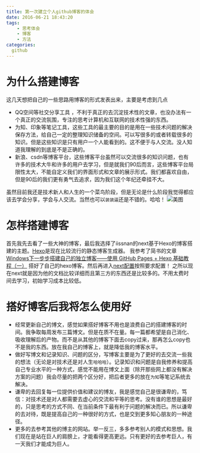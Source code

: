 ```yaml
---
title: 第一次建立个人github博客的体会
date: 2016-06-21 18:43:20
tags:
    - 思考体会
    - 博客
    - 方法
categories:
  github
---
```

# 为什么搭建博客
这几天想把自己的一些思路用博客的形式发表出来，主要是考虑到几点
 *  QQ空间等社交分享工具 ，不利于真正的去沉淀技术性的文章，也没办法有一个真正的交流氛围，专注的思考计算机和互联网的技术性强的东西。
 *  为知、印象等笔记工具，这些工具的最主要的目的是用在一些技术问题的解决保存方法，给自己一定的整理知识储备的空间。可以写很多的或者转载很多的知识。但是这些知识是只有用户一个人能看到的。这不便于与人交流。没人知道我理解的到底是不是正确的。
 *  新浪、csdn等博客平台，这些博客平台虽然可以交流很多的知识问题，也有许多的技术大牛和许多的用户去学习，但是就我们90后而言，这些博客平台局限性太大，不能自定义我们的界面形式和文章的展示形式。我们都喜欢自由，但是90后的我们更有勇气去追求，因为我们这个年纪还牵挂不大。<!--more-->


虽然目前我还是技术新人和人生的一个菜鸟阶段，但是无论是什么阶段我觉得都应该去学会分享，学会与人交流。当然也可以`装装逼`还是不错的。哈哈！
   ![美图](/images/meitu.jpg )
# 怎样搭建博客
   首先我先去看了一些大神的博客，最后我选择了iissnan的next基于Hexo的博客搭建的主题。[Hexo](http://hexo.io/)是现在比较流行的静态博客生成器。
   我参考了简书的文章  [   Windows下一步步搭建自己的独立博客——使用 GitHub Pages + Hexo 基础教程（一）](http://www.jianshu.com/p/985d07d88ef4)
   搭好了自己的hexo博客。然后再进入[next配置](http://theme-next.iissnan.com/getting-started.html)按照要求配置！
   之所以现在next就是因为他的文档比较详细而且第三方的东西还是比较多的。不用太费时间去学习，初始学习成本比较低。

# 搭好博客后我将怎么使用好
* 经常更新自己的博文，感觉如果搭好博客不用也是浪费自己的搭建博客的时间。我争取每周发布三篇博文。但是在质不在量。每一篇都希望是自己消化、吸收理解后的产物。而不是从其他的博客下面去copy过来，那再怎么copy也不是我的东西。放在我自己的博客上，就是降低我的博客水平。
* 做好写博文和记录知识、问题的区分，写博客主要是为了更好的去交流一些我的想法（无论是对技术还是对人生`哈哈哈`）。记录知识和问题是自我修养和提高自己专业水平的一种方式，感觉不能用在博文上面（除开那些网上都没有解决方案的问题）我会尽量的把两个区分好，把后者更多的放在`为知`等笔记系统去解决。
* 谦卑的去回复每一位提供价值和建议的博友，我是感觉自己是很谦卑的，笃信：对技术还是对人都需要去虚心的交流和平等的思考。没有谁的思想是最好的，只是思考的方式不同、在当前条件下最有利于问题的解决而已。所以谦卑的去对待，既是提高自己的一种很好的方式，也是交到更多知心朋友的一种途径。
* 更多的去参考其他的博主的网站。举一反三，多多参考别人的模式和思想。我们现在是站在巨人的肩膀上，才能看得更高更远。只有更好的去参考巨人，有一天我们才能成为巨人。
